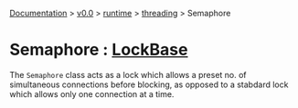 [Documentation](/docs/documentation.md) >
 [v0.0](/docs/0.0/version.md) >
  [runtime](/docs/0.0/runtime/module.md) >
   [threading](/docs/0.0/runtime/threading/module.md) >
    Semaphore

# Semaphore : [LockBase](lock_base.md)

The `Semaphore` class acts as a lock which allows a preset no. of simultaneous connections before blocking, as opposed to a stabdard lock which allows only one connection at a time.